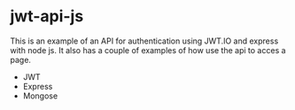 # jwt-api-js
This is an example of an API for authentication using JWT.IO and express with node js.
It also has a couple of examples of how use the api to acces a page.

* JWT
* Express
* Mongose
